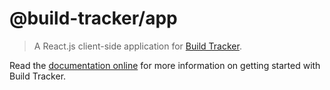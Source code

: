 # @build-tracker/app

> A React.js client-side application for [Build Tracker](https://buildtracker.dev).

Read the [documentation online](https://buildtracker.dev/docs/packages/app) for more information on getting started with Build Tracker.
